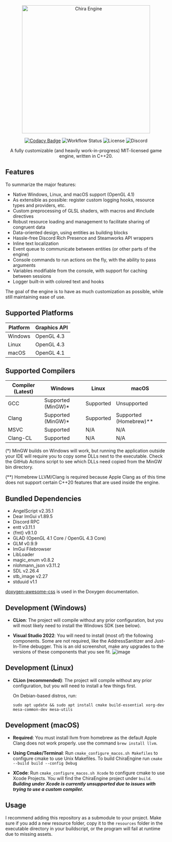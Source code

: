 <div align="center">
  <img width="400px" src="https://github.com/craftablescience/ChiraEngine/blob/main/branding/github/readme_banner.png?raw=true" alt="Chira Engine"/>

  [![Codacy Badge](https://api.codacy.com/project/badge/Grade/5c8b0a7eba614cc8bc44d7d54789cf51)](https://app.codacy.com/gh/craftablescience/ChiraEngine?utm_source=github.com&utm_medium=referral&utm_content=craftablescience/ChiraEngine&utm_campaign=Badge_Grade_Settings)
  ![Workflow Status](https://img.shields.io/github/actions/workflow/status/craftablescience/ChiraEngine/build_engine.yml?branch=main&label=builds%20and%20tests)
  ![License](https://img.shields.io/github/license/craftablescience/ChiraEngine?label=license)
  ![Discord](https://img.shields.io/discord/678074864346857482?label=discord&logo=Discord&logoColor=%23FFFFFF)

  A fully customizable (and heavily work-in-progress) MIT-licensed game engine, written in C++20.
</div>

## Features
To summarize the major features:
- Native Windows, Linux, and macOS support (OpenGL 4.1)
- As extensible as possible: register custom logging hooks, resource types and providers, etc.
- Custom preprocessing of GLSL shaders, with macros and #include directives
- Robust resource loading and management to facilitate sharing of congruent data
- Data-oriented design, using entities as building blocks
- Hassle-free Discord Rich Presence and Steamworks API wrappers
- Inline text localization
- Event queue to communicate between entities (or other parts of the engine)
- Console commands to run actions on the fly, with the ability to pass arguments
- Variables modifiable from the console, with support for caching between sessions
- Logger built-in with colored text and hooks

The goal of the engine is to have as much customization as possible, while still maintaining ease of use.

## Supported Platforms

| Platform          | Graphics API |
|-------------------|--------------|
| Windows           | OpenGL 4.3   |
| Linux             | OpenGL 4.3   |
| macOS             | OpenGL 4.1   |

## Supported Compilers

| Compiler (Latest) | Windows             | Linux     | macOS                    |
|-------------------|---------------------|-----------|--------------------------|
| GCC               | Supported (MinGW)\* | Supported | Unsupported              |
| Clang             | Supported (MinGW)\* | Supported | Supported (Homebrew)\*\* |
| MSVC              | Supported           | N/A       | N/A                      |
| Clang-CL          | Supported           | N/A       | N/A                      |

(\*) MinGW builds on Windows will work, but running the application outside your IDE will require you to copy some DLLs
next to the executable. Check the GitHub Actions script to see which DLLs need copied from the MinGW bin directory.

(\*\*) Homebrew LLVM/Clang is required because Apple Clang as of this time does not support certain C++20 features that are used inside the engine.

## Bundled Dependencies
- AngelScript v2.35.1
- Dear ImGui v1.89.5
- Discord RPC
- entt v3.11.1
- {fmt} v9.1.0
- GLAD (OpenGL 4.1 Core / OpenGL 4.3 Core)
- GLM v0.9.9
- ImGui Filebrowser
- LibLoader
- magic_enum v0.8.2
- nlohmann_json v3.11.2
- SDL v2.26.4
- stb_image v2.27
- stduuid v1.1

[doxygen-awesome-css](https://github.com/jothepro/doxygen-awesome-css) is used in the Doxygen documentation.

## Development (Windows)
- **CLion**: The project will compile without any prior configuration, but you will most likely need to install the Windows SDK (see below).

- **Visual Studio 2022**: You will need to install (most of) the following components. Some are not required, like the AddressSanitizer and Just-In-Time debugger. This is an old screenshot, make any upgrades to the versions of these components that you see fit.
  ![image](https://user-images.githubusercontent.com/26600014/128105644-cfa92f30-dc96-4476-a4c9-8d8b5f3ce129.png)

## Development (Linux)
- **CLion (recommended)**: The project will compile without any prior configuration, but you will need to install a few things first.

  On Debian-based distros, run:
  
  `sudo apt update && sudo apt install cmake build-essential xorg-dev mesa-common-dev mesa-utils`

## Development (macOS)
- **Required**: You must install llvm from homebrew as the default Apple Clang does not work properly. use the command `brew install llvm`.
    
- **Using Cmake/Terminal**: Run `cmake_configure_macos.sh Makefiles` to configure cmake to use Unix Makefiles. To build ChiraEngine run `cmake --build build --config Debug`
        
- **XCode**: Run `cmake_configure_macos.sh Xcode` to configure cmake to use Xcode Projects. You will find the ChiraEngine project under `build`. ***Building under Xcode is currently unsupported due to issues with trying to use a custom compiler.***

## Usage
I recommend adding this repository as a submodule to your project.
Make sure if you add a new resource folder, copy it to the `resources` folder in the executable directory in your buildscript, or the program will fail at runtime due to missing assets.
